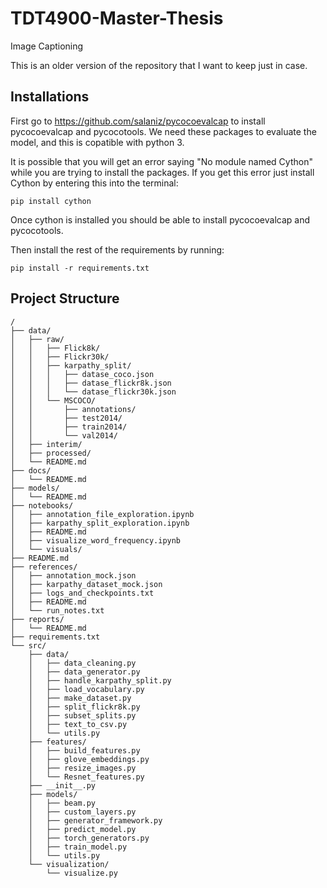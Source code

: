 # TDT4900-Master-Thesis
Image Captioning

This is an older version of the repository that I want to keep just in case.

## Installations

First go to https://github.com/salaniz/pycocoevalcap to install pycocoevalcap and pycocotools.
We need these packages to evaluate the model, and this is copatible with python 3.

It is possible that you will get an error saying "No module named Cython" 
while you are trying to install the packages. If you get this error just install
Cython by entering this into the terminal:

```
pip install cython
```

Once cython is installed you should be able to install pycocoevalcap and pycocotools.

Then install the rest of the requirements by running:
```
pip install -r requirements.txt
```

## Project Structure
```
/
├── data/
│   ├── raw/
│   │   ├── Flick8k/
│   │   ├── Flickr30k/
│   │   ├── karpathy_split/
│   │   │   ├── datase_coco.json
│   │   │   ├── datase_flickr8k.json
│   │   │   └── datase_flickr30k.json
│   │   └── MSCOCO/
│   │       ├── annotations/
│   │       ├── test2014/
│   │       ├── train2014/
│   │       └── val2014/
│   ├── interim/
│   ├── processed/
│   └── README.md
├── docs/
│   └── README.md
├── models/
│   └── README.md
├── notebooks/
│   ├── annotation_file_exploration.ipynb
│   ├── karpathy_split_exploration.ipynb
│   ├── README.md
│   ├── visualize_word_frequency.ipynb
│   └── visuals/
├── README.md
├── references/
│   ├── annotation_mock.json
│   ├── karpathy_dataset_mock.json
│   ├── logs_and_checkpoints.txt
│   ├── README.md
│   └── run_notes.txt
├── reports/
│   └── README.md
├── requirements.txt
└── src/
    ├── data/
    │   ├── data_cleaning.py
    │   ├── data_generator.py
    │   ├── handle_karpathy_split.py
    │   ├── load_vocabulary.py
    │   ├── make_dataset.py
    │   ├── split_flickr8k.py
    │   ├── subset_splits.py
    │   ├── text_to_csv.py
    │   └── utils.py
    ├── features/
    │   ├── build_features.py
    │   ├── glove_embeddings.py
    │   ├── resize_images.py
    │   └── Resnet_features.py
    ├── __init__.py
    ├── models/
    │   ├── beam.py
    │   ├── custom_layers.py
    │   ├── generator_framework.py
    │   ├── predict_model.py
    │   ├── torch_generators.py
    │   ├── train_model.py
    │   └── utils.py
    └── visualization/
        └── visualize.py
```